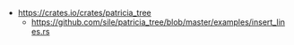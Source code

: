 

* https://crates.io/crates/patricia_tree
    * https://github.com/sile/patricia_tree/blob/master/examples/insert_lines.rs